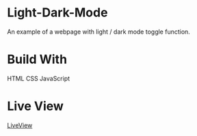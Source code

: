 # Light-Dark-Mode

An example of a webpage with light / dark mode toggle function. 

# Build With

HTML
CSS
JavaScript


# Live View

[LiveView](https://defeinium.github.io/Light-Dark-Mode/ "Light Dark Mode")

